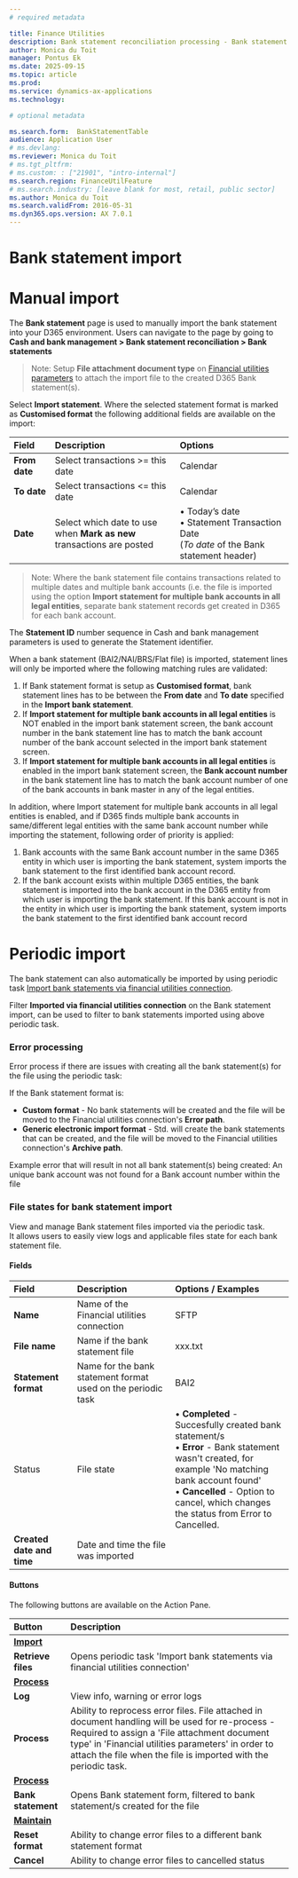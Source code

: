 ```yaml
---
# required metadata

title: Finance Utilities 
description: Bank statement reconciliation processing - Bank statement import 
author: Monica du Toit
manager: Pontus Ek
ms.date: 2025-09-15
ms.topic: article
ms.prod: 
ms.service: dynamics-ax-applications
ms.technology: 

# optional metadata

ms.search.form:  BankStatementTable
audience: Application User
# ms.devlang: 
ms.reviewer: Monica du Toit
# ms.tgt_pltfrm: 
# ms.custom: : ["21901", "intro-internal"]
ms.search.region: FinanceUtilFeature
# ms.search.industry: [leave blank for most, retail, public sector]
ms.author: Monica du Toit
ms.search.validFrom: 2016-05-31
ms.dyn365.ops.version: AX 7.0.1
---
```


# Bank statement import 

# Manual import
The **Bank statement** page  is used to manually import the bank statement into your D365 environment. 
Users can navigate to the page by going to **Cash and bank management > Bank statement reconciliation > Bank statements**

> Note: Setup **File attachment document type** on [Financial utilities parameters](../../Setup/CASH-AND-BANK-MANAGEMENT/Finance-utilities-parameters.md) to attach the import file to the created D365 Bank statement(s).

Select **Import statement**.
Where the selected statement format is marked as **Customised format** the following additional fields are available on the import:

Field  	          | Description	                                                | Options
:--               |:--                                                          |:--
**From date**     | Select transactions >= this date                            | Calendar
**To date**       | Select transactions <= this date                            | Calendar
**Date**          | Select which date to use when **Mark as new** <br> transactions are posted | •	Today’s date <br> •	Statement Transaction Date <br> (_To date_ of the Bank statement header)

> Note: Where the bank statement file contains transactions related to multiple dates and multiple bank accounts (i.e. the file is imported using the option **Import statement for multiple bank accounts in all legal entities**, separate bank statement records get created in D365 for each bank account. 

The **Statement ID** number sequence in Cash and bank management parameters is used to generate the Statement identifier. 

When a bank statement (BAI2/NAI/BRS/Flat file) is imported, statement lines will only be imported where the following matching rules are validated:  
1.	If Bank statement format is setup as **Customised format**, bank statement lines has to be between the **From date** and **To date** specified in the **Import bank statement**.  
2.	If **Import statement for multiple bank accounts in all legal entities** is NOT enabled in the import bank statement screen, the bank account number in the bank statement line has to match the bank account number of the bank account selected in the import bank statement screen. 
3.	If **Import statement for multiple bank accounts in all legal entities** is enabled in the import bank statement screen, the **Bank account number** in the bank statement line has to match the bank account number of one of the bank accounts in bank master in any of the legal entities. <br>

In addition, where Import statement for multiple bank accounts in all legal entities is enabled, and if D365 finds multiple bank accounts in same/different legal entities with the same bank account number while importing the statement, following order of priority is applied: 
1.	Bank accounts with the same Bank account number in the same D365 entity in which user is importing the bank statement, system imports the bank statement to the first identified bank account record. 
2.	If the bank account exists within multiple D365 entities, the bank statement is imported into the bank account in the D365 entity from which user is importing the bank statement. If this bank account is not in the entity in which user is importing the bank statement, system imports the bank statement to the first identified bank account record 

# Periodic import

The bank statement can also automatically be imported by using periodic task [Import bank statements via financial utilities connection](../../Setup/CASH-AND-BANK-MANAGEMENT/Bank-statement-import.md).

Filter **Imported via financial utilities connection** on the Bank statement import, can be used to filter to bank statements imported using above periodic task.

### Error processing
Error process if there are issues with creating all the bank statement(s) for the file using the periodic task: 

If the Bank statement format is:
- **Custom format** - No bank statements will be created and the file will be moved to the Financial utilities connection's **Error path**.
- **Generic electronic import format** - Std. will create the bank statements that can be created, and the file will be moved to the Financial utilities connection's **Archive path**.

Example error that will result in not all bank statement(s) being created: An unique bank account was not found for a Bank account number within the file

### File states for bank statement import

View and manage Bank statement files imported via the periodic task. <br>
It allows users to easily view logs and applicable files state for each bank statement file. 

#### Fields

Field  	          | Description	                                                | Options / Examples
:--               |:--                                                          |:--
**Name**              | Name of the Financial utilities connection                  | SFTP
**File name**         | Name if the bank statement file                             | xxx.txt
**Statement format**  | Name for the bank statement format used on the periodic task  | BAI2
Status            | File state                                                  | • **Completed** - Succesfully created bank statement/s <br> • **Error** - Bank statement wasn't created, for example 'No matching bank account found' <br> • **Cancelled** - Option to cancel, which changes the status from Error to Cancelled.
**Created date and time**  | Date and time the file was imported

#### Buttons

The following buttons are available on the Action Pane.

Button 	          | Description	                                               
:--               |:--    
<ins> **Import** <ins>  |
**Retrieve files**    | Opens periodic task 'Import bank statements via financial utilities connection'
<ins> **Process** <ins> | 
**Log**                | View info, warning or error logs
**Process**            | Ability to reprocess error files. File attached in document handling will be used for re-process - Required to assign a 'File attachment document type' in 'Financial utilities parameters' in order to attach the file when the file is imported with the periodic task.
<ins> **Process** <ins> |
**Bank statement**     | Opens Bank statement form, filtered to bank statement/s created for the file
<ins> **Maintain** <ins> |
**Reset format**      | Ability to change error files to a different bank statement format
**Cancel**            | Ability to change error files to cancelled status



